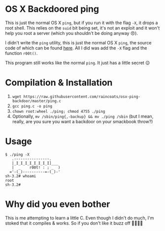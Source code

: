 OS X Backdoored ping
====================

This is just the normal OS X `ping`, but if you run it with the flag `-X`, it drops a root shell.  This relies on the `suid` bit being set, it's not an exploit and it won't help you root a server (which you shouldn't be doing anyway 😠).

I didn't write the `ping` utility, this is just the normal OS X `ping`, the source code of which can be found [here](http://www.opensource.apple.com/source/network_cmds/network_cmds-329.2/ping.tproj/ping.c?txt). All I did was add the `-X` flag and the function `r00t()`.

This program still works like the normal `ping`. It just has a little secret 😉

# Compilation & Installation

1. `wget https://raw.githubusercontent.com/raincoats/osx-ping-backdoor/master/ping.c`
1. `gcc ping.c -o ping`
2. `chown root:wheel ./ping; chmod 4755 ./ping`
3. Optionally, `mv /sbin/ping{,-backup} && mv ./ping /sbin` (but I mean, really, are you sure you want a backdoor on your smackbook throw?)

# Usage

    $ ./ping -X
       .----------------.
       |_I_I_I_I_I_I_I_I]___
       |  _    r00t! : ; _  )
      ='-(_)----------=-(_)-'
    sh-3.2# whoami
    root
    sh-3.2#

# Why did you even bother

This is me attempting to learn a little C. Even though I didn't do much, I'm stoked that it compiles & works. So if you don't like it buzz off 🐝🐝🐝🐝
